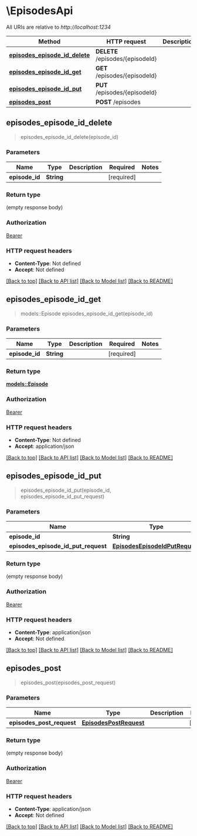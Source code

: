 # \EpisodesApi

All URIs are relative to *http://localhost:1234*

Method | HTTP request | Description
------------- | ------------- | -------------
[**episodes_episode_id_delete**](EpisodesApi.md#episodes_episode_id_delete) | **DELETE** /episodes/{episodeId} | 
[**episodes_episode_id_get**](EpisodesApi.md#episodes_episode_id_get) | **GET** /episodes/{episodeId} | 
[**episodes_episode_id_put**](EpisodesApi.md#episodes_episode_id_put) | **PUT** /episodes/{episodeId} | 
[**episodes_post**](EpisodesApi.md#episodes_post) | **POST** /episodes | 



## episodes_episode_id_delete

> episodes_episode_id_delete(episode_id)


### Parameters


Name | Type | Description  | Required | Notes
------------- | ------------- | ------------- | ------------- | -------------
**episode_id** | **String** |  | [required] |

### Return type

 (empty response body)

### Authorization

[Bearer](../README.md#Bearer)

### HTTP request headers

- **Content-Type**: Not defined
- **Accept**: Not defined

[[Back to top]](#) [[Back to API list]](../README.md#documentation-for-api-endpoints) [[Back to Model list]](../README.md#documentation-for-models) [[Back to README]](../README.md)


## episodes_episode_id_get

> models::Episode episodes_episode_id_get(episode_id)


### Parameters


Name | Type | Description  | Required | Notes
------------- | ------------- | ------------- | ------------- | -------------
**episode_id** | **String** |  | [required] |

### Return type

[**models::Episode**](Episode.md)

### Authorization

[Bearer](../README.md#Bearer)

### HTTP request headers

- **Content-Type**: Not defined
- **Accept**: application/json

[[Back to top]](#) [[Back to API list]](../README.md#documentation-for-api-endpoints) [[Back to Model list]](../README.md#documentation-for-models) [[Back to README]](../README.md)


## episodes_episode_id_put

> episodes_episode_id_put(episode_id, episodes_episode_id_put_request)


### Parameters


Name | Type | Description  | Required | Notes
------------- | ------------- | ------------- | ------------- | -------------
**episode_id** | **String** |  | [required] |
**episodes_episode_id_put_request** | [**EpisodesEpisodeIdPutRequest**](EpisodesEpisodeIdPutRequest.md) |  | [required] |

### Return type

 (empty response body)

### Authorization

[Bearer](../README.md#Bearer)

### HTTP request headers

- **Content-Type**: application/json
- **Accept**: Not defined

[[Back to top]](#) [[Back to API list]](../README.md#documentation-for-api-endpoints) [[Back to Model list]](../README.md#documentation-for-models) [[Back to README]](../README.md)


## episodes_post

> episodes_post(episodes_post_request)


### Parameters


Name | Type | Description  | Required | Notes
------------- | ------------- | ------------- | ------------- | -------------
**episodes_post_request** | [**EpisodesPostRequest**](EpisodesPostRequest.md) |  | [required] |

### Return type

 (empty response body)

### Authorization

[Bearer](../README.md#Bearer)

### HTTP request headers

- **Content-Type**: application/json
- **Accept**: Not defined

[[Back to top]](#) [[Back to API list]](../README.md#documentation-for-api-endpoints) [[Back to Model list]](../README.md#documentation-for-models) [[Back to README]](../README.md)

